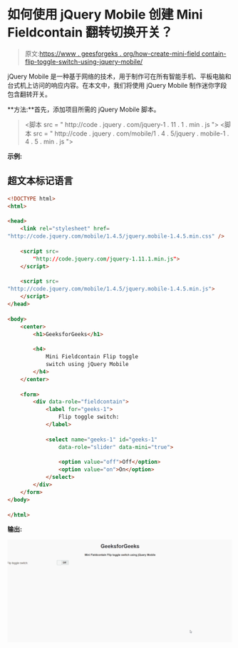 # 如何使用 jQuery Mobile 创建 Mini Fieldcontain 翻转切换开关？

> 原文:[https://www . geesforgeks . org/how-create-mini-field contain-flip-toggle-switch-using-jquery-mobile/](https://www.geeksforgeeks.org/how-to-create-mini-fieldcontain-flip-toggle-switch-using-jquery-mobile/)

jQuery Mobile 是一种基于网络的技术，用于制作可在所有智能手机、平板电脑和台式机上访问的响应内容。在本文中，我们将使用 jQuery Mobile 制作迷你字段包含翻转开关。

**方法:**首先，添加项目所需的 jQuery Mobile 脚本。

> <link rel="”stylesheet”" href="”http://code.jquery.com/mobile/1.4.5/jquery.mobile-1.4.5.min.css”">
> <脚本 src = " http://code . jquery . com/jquery-1 . 11 . 1 . min . js "></脚本>
> <脚本 src = " http://code . jquery . com/mobile/1 . 4 . 5/jquery . mobile-1 . 4 . 5 . min . js "></脚本>

**示例:**

## 超文本标记语言

```html
<!DOCTYPE html>
<html>

<head>
    <link rel="stylesheet" href=
"http://code.jquery.com/mobile/1.4.5/jquery.mobile-1.4.5.min.css" />

    <script src=
        "http://code.jquery.com/jquery-1.11.1.min.js">
    </script>

    <script src=
"http://code.jquery.com/mobile/1.4.5/jquery.mobile-1.4.5.min.js">
    </script>
</head>

<body>
    <center>
        <h1>GeeksforGeeks</h1>

        <h4>
            Mini Fieldcontain Flip toggle 
            switch using jQuery Mobile
        </h4>
    </center>

    <form>
        <div data-role="fieldcontain">
            <label for="geeks-1">
                Flip toggle switch:
            </label>

            <select name="geeks-1" id="geeks-1" 
                data-role="slider" data-mini="true">

                <option value="off">Off</option>
                <option value="on">On</option>
            </select>
        </div>
    </form>
</body>

</html>
```

**输出:**

![](img/f09cc6ea1bf7b7ec4806bd76cfbbfb33.png)
